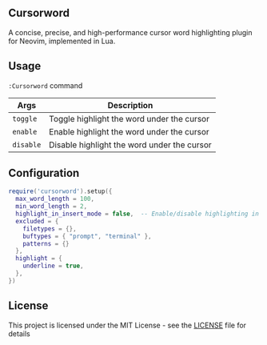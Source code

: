 ## Cursorword

A concise, precise, and high-performance cursor word highlighting plugin for Neovim, implemented in Lua.

## Usage

`:Cursorword` command

| **Args**  | **Description**                             |
| --------- | ------------------------------------------- |
| `toggle`  | Toggle highlight the word under the cursor  |
| `enable`  | Enable highlight the word under the cursor  |
| `disable` | Disable highlight the word under the cursor |

## Configuration

```lua
require('cursorword').setup({
  max_word_length = 100,
  min_word_length = 2,
  highlight_in_insert_mode = false,  -- Enable/disable highlighting in insert mode (default: false)
  excluded = {
    filetypes = {},
    buftypes = { "prompt", "terminal" },
    patterns = {}
  },
  highlight = {
    underline = true,
  },
})
```

## License

This project is licensed under the MIT License - see the [LICENSE](LICENSE) file for details

